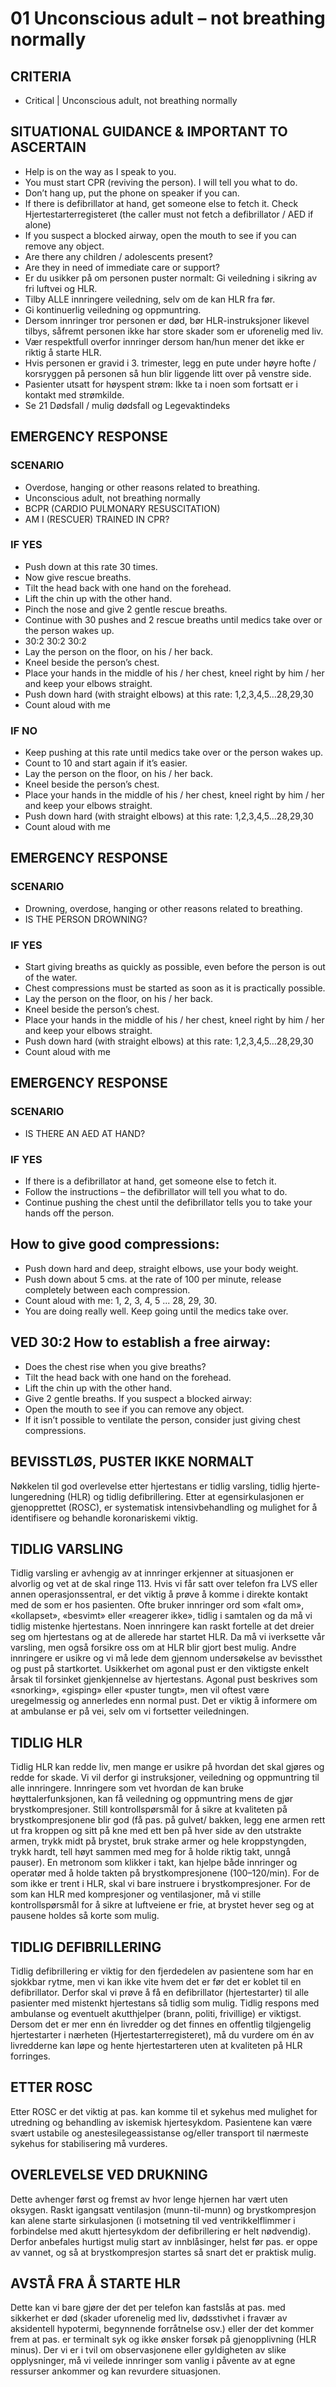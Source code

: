 # 01 Unconscious adult – not breathing normally

## CRITERIA
- Critical | Unconscious adult, not breathing normally

## SITUATIONAL GUIDANCE & IMPORTANT TO ASCERTAIN
- Help is on the way as I speak to you.
- You must start CPR (reviving the person). I will tell you what to do.
- Don’t hang up, put the phone on speaker if you can.
- If there is defibrillator at hand, get someone else to fetch it. Check Hjertestarterregisteret (the caller must not fetch a defibrillator / AED if alone)
- If you suspect a blocked airway, open the mouth to see if you can remove any object.
- Are there any children / adolescents present?
- Are they in need of immediate care or support?
- Er du usikker på om personen puster normalt: Gi veiledning i sikring av fri luftvei og HLR.
- Tilby ALLE innringere veiledning, selv om de kan HLR fra før.
- Gi kontinuerlig veiledning og oppmuntring.
- Dersom innringer tror personen er død, bør HLR-instruksjoner likevel tilbys, såfremt personen ikke har store skader som er uforenelig med liv.
- Vær respektfull overfor innringer dersom han/hun mener det ikke er riktig å starte HLR.
- Hvis personen er gravid i 3. trimester, legg en pute under høyre hofte / korsryggen på personen så hun blir liggende litt over på venstre side.
- Pasienter utsatt for høyspent strøm: Ikke ta i noen som fortsatt er i kontakt med strømkilde.
- Se 21 Dødsfall / mulig dødsfall og Legevaktindeks

## EMERGENCY RESPONSE

### SCENARIO
- Overdose, hanging or other reasons related to breathing.
- Unconscious adult, not breathing normally
- BCPR (CARDIO PULMONARY RESUSCITATION)
- AM I (RESCUER) TRAINED IN CPR?

### IF YES
- Push down at this rate 30 times.
- Now give rescue breaths.
- Tilt the head back with one hand on the forehead.
- Lift the chin up with the other hand.
- Pinch the nose and give 2 gentle rescue breaths.
- Continue with 30 pushes and 2 rescue breaths until medics take over or the person wakes up.
- 30:2 30:2 30:2
- Lay the person on the floor, on his / her back.
- Kneel beside the person’s chest.
- Place your hands in the middle of his / her chest, kneel right by him / her and keep your elbows straight.
- Push down hard (with straight elbows) at this rate: 1,2,3,4,5…28,29,30
- Count aloud with me

### IF NO
- Keep pushing at this rate until medics take over or the person wakes up.
- Count to 10 and start again if it’s easier.
- Lay the person on the floor, on his / her back.
- Kneel beside the person’s chest.
- Place your hands in the middle of his / her chest, kneel right by him / her and keep your elbows straight.
- Push down hard (with straight elbows) at this rate: 1,2,3,4,5…28,29,30
- Count aloud with me

## EMERGENCY RESPONSE

### SCENARIO
- Drowning, overdose, hanging or other reasons related to breathing.
- IS THE PERSON DROWNING?

### IF YES
- Start giving breaths as quickly as possible, even before the person is out of the water. 
- Chest compressions must be started as soon as it is practically possible.
- Lay the person on the floor, on his / her back.
- Kneel beside the person’s chest.
- Place your hands in the middle of his / her chest, kneel right by him / her and keep your elbows straight.
- Push down hard (with straight elbows) at this rate: 1,2,3,4,5…28,29,30
- Count aloud with me


## EMERGENCY RESPONSE

### SCENARIO
- IS THERE AN AED AT HAND?

### IF YES
- If there is a defibrillator at hand, get someone else to fetch it.
- Follow the instructions – the defibrillator will tell you what to do.
- Continue pushing the chest until the defibrillator tells you to take your hands off the person.


## How to give good compressions: 
- Push down hard and deep, straight elbows,
use your body weight.
- Push down about 5 cms. at the rate of 100
per minute, release completely between each compression.
- Count aloud with me: 1, 2, 3, 4, 5 ... 28, 29, 30.
- You are doing really well. Keep going until the medics take over.

## VED 30:2 How to establish a free airway:
- Does the chest rise when you give breaths?
- Tilt the head back with one hand on the forehead.
- Lift the chin up with the other hand.
- Give 2 gentle breaths.
If you suspect a blocked airway:
- Open the mouth to see if you can remove any object.
- If it isn’t possible to ventilate the person, consider just giving chest compressions.


## BEVISSTLØS, PUSTER IKKE NORMALT
Nøkkelen til god overlevelse etter hjertestans er tidlig varsling, tidlig hjerte-lungeredning
(HLR) og tidlig defibrillering. Etter at egensirkulasjonen er gjenopprettet (ROSC), er
systematisk intensivbehandling og mulighet for å identifisere og behandle koronariskemi
viktig.

## TIDLIG VARSLING
Tidlig varsling er avhengig av at innringer erkjenner at situasjonen er alvorlig og vet at
de skal ringe 113. Hvis vi får satt over telefon fra LVS eller annen operasjonssentral,
er det viktig å prøve å komme i direkte kontakt med de som er hos pasienten. Ofte
bruker innringer ord som «falt om», «kollapset», «besvimt» eller «reagerer ikke», tidlig
i samtalen og da må vi tidlig mistenke hjertestans. Noen innringere kan raskt fortelle
at det dreier seg om hjertestans og at de allerede har startet HLR. Da må vi iverksette
vår varsling, men også forsikre oss om at HLR blir gjort best mulig. Andre innringere er
usikre og vi må lede dem gjennom undersøkelse av bevissthet og pust på startkortet.
Usikkerhet om agonal pust er den viktigste enkelt årsak til forsinket gjenkjennelse av
hjertestans. Agonal pust beskrives som «snorking», «gisping» eller «puster tungt», men
vil oftest være uregelmessig og annerledes enn normal pust. Det er viktig å informere
om at ambulanse er på vei, selv om vi fortsetter veiledningen.

## TIDLIG HLR
Tidlig HLR kan redde liv, men mange er usikre på hvordan det skal gjøres og redde for
skade. Vi vil derfor gi instruksjoner, veiledning og oppmuntring til alle innringere. Innringere
som vet hvordan de kan bruke høyttalerfunksjonen, kan få veiledning og oppmuntring
mens de gjør brystkompresjoner. Still kontrollspørsmål for å sikre at kvaliteten på
brystkompresjonene blir god (få pas. på gulvet/ bakken, legg ene armen rett ut fra
kroppen og sitt på kne med ett ben på hver side av den utstrakte armen, trykk midt på
brystet, bruk strake armer og hele kroppstyngden, trykk hardt, tell høyt sammen med
meg for å holde riktig takt, unngå pauser). En metronom som klikker i takt, kan hjelpe
både innringer og operatør med å holde takten på brystkompresjonene (100–120/min).
For de som ikke er trent i HLR, skal vi bare instruere i brystkompresjoner. For de som
kan HLR med kompresjoner og ventilasjoner, må vi stille kontrollspørsmål for å sikre at
luftveiene er frie, at brystet hever seg og at pausene holdes så korte som mulig.

## TIDLIG DEFIBRILLERING
Tidlig defibrillering er viktig for den fjerdedelen av pasientene som har en sjokkbar rytme,
men vi kan ikke vite hvem det er før det er koblet til en defibrillator. Derfor skal vi prøve å
få en defibrillator (hjertestarter) til alle pasienter med mistenkt hjertestans så tidlig som
mulig. Tidlig respons med ambulanse og eventuelt akutthjelper (brann, politi, frivillige)
er viktigst. Dersom det er mer enn én livredder og det finnes en offentlig tilgjengelig
hjertestarter i nærheten (Hjertestarterregisteret), må du vurdere om én av livredderne
kan løpe og hente hjertestarteren uten at kvaliteten på HLR forringes.


## ETTER ROSC
Etter ROSC er det viktig at pas. kan komme til et sykehus med mulighet for utredning
og behandling av iskemisk hjertesykdom. Pasientene kan være svært ustabile og
anestesilegeassistanse og/eller transport til nærmeste sykehus for stabilisering må
vurderes.

## OVERLEVELSE VED DRUKNING
Dette avhenger først og fremst av hvor lenge hjernen har vært uten oksygen. Raskt
igangsatt ventilasjon (munn-til-munn) og brystkompresjon kan alene starte sirkulasjonen
(i motsetning til ved ventrikkelflimmer i forbindelse med akutt hjertesykdom der
defibrillering er helt nødvendig). Derfor anbefales hurtigst mulig start av innblåsinger,
helst før pas. er oppe av vannet, og så at brystkompresjon startes så snart det er praktisk
mulig.


## AVSTÅ FRA Å STARTE HLR
Dette kan vi bare gjøre der det per telefon kan fastslås at pas. med sikkerhet er død
(skader uforenelig med liv, dødsstivhet i fravær av aksidentell hypotermi, begynnende
forråtnelse osv.) eller der det kommer frem at pas. er terminalt syk og ikke ønsker forsøk
på gjenopplivning (HLR minus). Der vi er i tvil om observasjonene eller gyldigheten av
slike opplysninger, må vi veilede innringer som vanlig i påvente av at egne ressurser
ankommer og kan revurdere situasjonen.